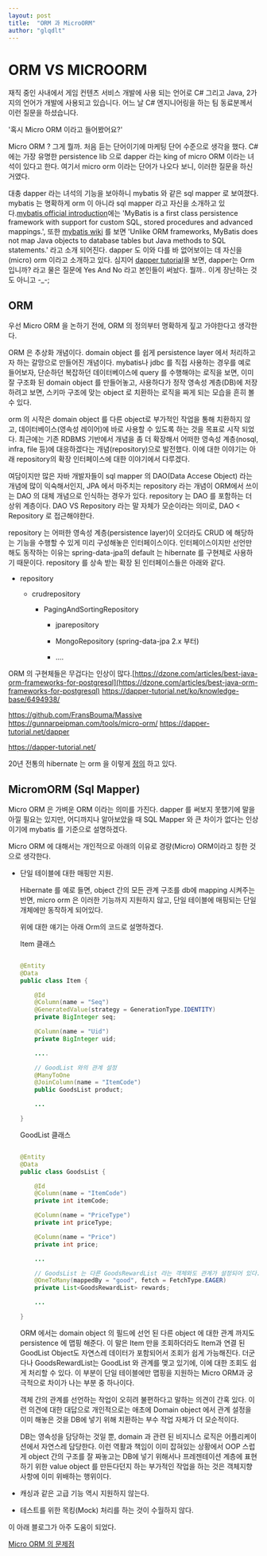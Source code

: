 ```yaml
---
layout: post
title:  "ORM 과 MicroORM"
author: "glqdlt"
---
```


# ORM VS MICROORM

재직 중인 사내에서 게임 컨텐츠 서비스 개발에 사용 되는 언어로 C# 그리고 Java, 2가지의 언어가 개발에 사용되고 있습니다. 어느 날 C# 엔지니어링을 하는 팀 동료분께서 이런 질문을 하셨습니다.

 '혹시 Micro ORM 이라고 들어봤어요?' 

Micro ORM ? 그게 뭘까. 처음 듣는 단어이기에 마케팅 단어 수준으로 생각을 했다. C# 에는 가장 유명한 persistence lib 으로 dapper 라는 king of micro ORM 이라는 녀석이 있다고 한다. 여기서 micro orm 이라는 단어가 나오다 보니, 이러한 질문을 하신 거였다.

대충 dapper 라는 녀석의 기능을 보아하니 mybatis 와 같은 sql mapper 로 보여졌다. mybatis 는 명확하게 orm 이 아니라 sql mapper 라고 자신을 소개하고 있다.[mybatis official introduction](http://www.mybatis.org/mybatis-3/)에는 'MyBatis is a first class persistence framework with support for custom SQL, stored procedures and advanced mappings.', 또한 [mybatis wiki](https://en.wikipedia.org/wiki/MyBatis) 를 보면 'Unlike ORM frameworks, MyBatis does not map Java objects to database tables but Java methods to SQL statements.' 라고 소개 되어진다. dapper 도 이와 다를 바 없어보이는 데 자신을 (micro) orm 이라고 소개하고 있다. 심지어 [dapper tutorial](https://dapper-tutorial.net/)을 보면, dapper는 Orm 입니까? 라고 물은 질문에 Yes And No 라고 본인들이 써놨다. 뭘까.. 이게 장난하는 것도 아니고 -_-;


## ORM

우선 Micro ORM 을 논하기 전에, ORM 의 정의부터 명확하게 짚고 가야한다고 생각한다.

ORM 은 추상화 개념이다. domain object 를 쉽게 persistence layer 에서 처리하고자 하는 갈망으로 만들어진 개념이다. mybatis나 jdbc 를 직접 사용하는 경우를 예로 들어보자, 단순하던 복잡하던 데이터베이스에 query 를 수행해야는 로직을 보면, 이미 잘 구조화 된 domain object 를 만들어놓고, 사용하다가 정작 영속성 계층(DB)에 저장하려고 보면, 스키마 구조에 맞는 object 로 치환하는 로직을 짜게 되는 모습을 흔히 볼 수 있다.

orm 의 시작은 domain object 를 다른 object로 부가적인 작업을 통해 치환하지 않고, 데이터베이스(영속성 레이어)에 바로 사용할 수 있도록 하는 것을 목표로 시작 되었다. 최근에는 기존 RDBMS 기반에서 개념을 좀 더 확장해서 어떠한 영속성 계층(nosql, infra, file 등)에 대응하겠다는 개념(repository)으로 발전했다. 이에 대한 이야기는 아래 repository의 확장 인터페이스에 대한 이야기에서 다루겠다.

여담이지만 많은 자바 개발자들이 sql mapper 의 DAO(Data Accese Object) 라는 개념에 많이 익숙해서인지, JPA 에서 마주치는 repository 라는 개념이 ORM에서 쓰이는 DAO 의 대체 개념으로 인식하는 경우가 있다. repository 는 DAO 를 포함하는 더 상위 계층이다. DAO VS Repository 라는 말 자체가 모순이라는 의미로, DAO < Repository 로 접근해야한다.

repository 는 어떠한 영속성 계층(persistence layer)이 오더라도 CRUD 에 해당하는 기능을 수행할 수 있게 미리 구성해놓은 인터페이스이다. 인터페이스이지만 선언만 해도 동작하는 이유는 spring-data-jpa의 default 는 hibernate 를 구현체로 사용하기 때문이다.
repository 를 상속 받는 확장 된 인터페이스들은 아래와 같다.

- repository

    - crudrepository

        - PagingAndSortingRepository

            - jparepository

            - MongoRepository (spring-data-jpa 2.x 부터)

            - ....

        





ORM 의 구현체들은 무겁다는 인상이 많다.[https://dzone.com/articles/best-java-orm-frameworks-for-postgresql](https://dzone.com/articles/best-java-orm-frameworks-for-postgresql)
https://dapper-tutorial.net/ko/knowledge-base/6494938/

https://github.com/FransBouma/Massive
https://gunnarpeipman.com/tools/micro-orm/
https://dapper-tutorial.net/dapper

https://dapper-tutorial.net/

20년 전통의 hibernate 는 orm 을 이렇게 [정의](http://hibernate.org/orm/what-is-an-orm/) 하고 있다.

## MicromORM (Sql Mapper)

Micro ORM 은 가벼운 ORM 이라는 의미를 가진다. dapper 를 써보지 못했기에 말을 아낄 필요는 있지만, 어디까지나 알아보았을 때 SQL Mapper 와 큰 차이가 없다는 인상이기에 mybatis 를 기준으로 설명하겠다.

Micro ORM 에 대해서는 개인적으로 아래의 이유로 경량(Micro) ORM이라고 칭한 것으로 생각한다.

- 단일 테이블에 대한 매핑만 지원.

    Hibernate 를 예로 들면, object 간의 모든 관계 구조를 db에 mapping 시켜주는 반면, micro orm 은 이러한 기능까지 지원하지 않고, 단일 테이블에 매핑되는 단일 개체에만 동작하게 되어있다.

    위에 대한 얘기는 아래 Orm의 코드로 설명하겠다.

    Item 클래스
    ```java
    
    @Entity
    @Data
    public class Item {

        @Id
        @Column(name = "Seq")
        @GeneratedValue(strategy = GenerationType.IDENTITY)
        private BigInteger seq;

        @Column(name = "Uid")
        private BigInteger uid;

        ....

        // GoodList 와의 관계 설정
        @ManyToOne
        @JoinColumn(name = "ItemCode")
        public GoodsList product;

        ...

    }

    ```

    GoodList 클래스
    ```java
    
    @Entity
    @Data
    public class GoodsList {

        @Id
        @Column(name = "ItemCode")
        private int itemCode;

        @Column(name = "PriceType")
        private int priceType;

        @Column(name = "Price")
        private int price;

        ...

        // GoodsList 는 다른 GoodsRewardList 라는 객체와도 관계가 설정되어 있다.
        @OneToMany(mappedBy = "good", fetch = FetchType.EAGER)
        private List<GoodsRewardList> rewards;

        ...

    }

    ```

    ORM 에서는 domain object 의 필드에 선언 된 다른 object 에 대한 관계 까지도 persistence 에 맵핑 해준다. 이 말은 Item 만을 조회하더라도 Item과 연결 된 GoodList Object도 자연스레 데이터가 포함되어서 조회가 쉽게 가능해진다. 더군다나 GoodsRewardList는 GoodList 와 관계를 맺고 있기에, 이에 대한 조회도 쉽게 처리할 수 있다. 이 부분이 단일 테이블에만 맵핑을 지원하는 Micro ORM과 궁극적으로 차이가 나는 부분 중 하나이다. 
    
    객체 간의 관계를 선언하는 작업이 오히려 불편하다고 말하는 의견이 간혹 있다.  이런 의견에 대한 대답으로 개인적으로는 애초에 Domain object 에서 관계 설정을 이미 해놓은 것을 DB에 넣기 위해 치환하는 부수 작업 자체가 더 모순적이다. 
    
    DB는 영속성을 담당하는 것일 뿐, domain 과 관련 된 비지니스 로직은 어플리케이션에서 자연스레 담당한다. 이런 역활과 책임이 이미 잡혀있는 상황에서 OOP 스럽게 object 간의 구조를 잘 짜놓고는 DB에 넣기 위해서나 프레젠테이션 계층에 표현하기 위한 value object 를 만든다던지 하는 부가적인 작업을 하는 것은 객체지향 사항에 이미 위배하는 행위이다.

- 캐싱과 같은 고급 기능 역시 지원하지 않는다.

- 테스트를 위한 목킹(Mock) 처리를 하는 것이 수월하지 않다.

    


이 아래 블로그가 아주 도움이 되었다.

[Micro ORM 의 문제점](https://yaplex.com/blog/micro-orm-vs-orm)